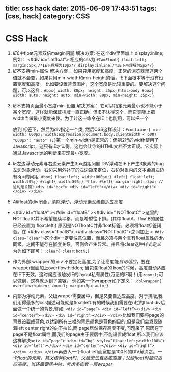 title: css hack
date: 2015-06-09 17:43:51
tags: [css, hack]
category: CSS
---

# CSS Hack #

1. *IE6*中float元素双倍margin问题
	解决方案: 在这个div里面加上 display:inline; 例如： <#div id=”imfloat”> 相应的css为 ` #IamFloat{ float:left; margin:5px;/*IE下理解为10px*/ display:inline;/*IE下再理解为5px*/} `
2. *IE*不支持min-属性
	解决方案： 如果只用宽度和高度，正常的浏览器里这两个值就不会变，如果只用min-width和min-height的话，IE下面根本等于没有设置宽度和高度。 比如要设置背景图片，这个宽度是比较重要的。要解决这个问题，可以这样：` #box{ width: 80px; height: 35px;}html>body #box{ width: auto; height: auto; min-width: 80px; min-height: 35px;} `

<!-- more -->
3. *IE*不支持页面最小宽度min-设置
	解决方案： 它可以指定元素最小也不能小于某个宽度，这样就能保证排版一直正确。但IE不认得这个，而它实际上把width当做最小宽度来使。为了让这一命令在IE上也能用，可以把一个<div> 放到 <body> 标签下，然后为div指定一个类, 然后CSS这样设计：` #container{ min-width: 600px; width:expression(document.body.clientWidth < 600? "600px": "auto" );} `第一个min-width是正常的；但第2行的width使用了Javascript，这只有IE才认得，这也会让你的HTML文档不太正规。它实际上通过Javascript的判断来实现最小宽度。 
4. *IE*左边浮动元素与右边元素产生3px边距问题
	DIV浮动在IE下产生3象素的bug 左边对象浮动，右边采用外补丁的左边距来定位，右边对象内的文本会离左边有3px的间距. ` #box{ float:left; width:800px;} #left{ float:left; width:50%;} #right{ width:50%;} *html #left{ margin-right:-3px; //这句是关键} ` ` <div id="box"> <div id="left"></div> <div id="right"></div> </div> `

5. *All*float的div闭合，清除浮动，浮动元素父级自适应高度

- <#div id=”floatA” ><#div id=”floatB” ><#div id=” NOTfloatC” >这里的NOTfloatC并不希望继续平移，而是希望往下排。(其中floatA、floatB的属性已经设置为 float:left;) 原因是NOTfloatC并非float标签，必须将float标签闭合。在 <#div class=”floatB”> <#div class=”NOTfloatC”>之间加上 ` < #div class=”clear”> `这个div一定要注意位置，而且必须与两个具有float属性的div同级，之间不能存在嵌套关系，否则会产生异常。并且将clear这种样式定义为为如下即可：` .clear{ clear:both;} `

- 作为外部 wrapper 的 div 不要定死高度,为了让高度能*自动适应*，要在wrapper里面加上overflow:hidden; 当包含float的 box的时候，高度自动适应在IE下无效，这时候应该触发IE的layout私有属性(万恶的IE啊！)用` zoom:1; `可以做到，这样就达到了兼容。 例如某一个wrapper如下定义：` .colwrapper{ overflow:hidden; zoom:1; margin:5px auto;} `

- 内部为浮动元素，父级wraper需要居中，但是又要自适应高度。对于排版,我们用得最多的css描述可能就是float:left.有的时候我们需要在n栏的float div后面做一个统一的背景,譬如: ` <div id=”page”> <div id=”left”></div> <div id=”center”></div> <div id=”right”></div> </div> `比如我们要将page的背景设置成蓝色,以达到所有三栏的背景颜色是蓝色的目的,但是我们会发现随着left center right的向下拉长,而 page居然保存高度不变,问题来了,原因在于page不是float属性,而我们的page由于要居中,不能设置成float,所以我们应该这样解决` <div id=”page”> <div id=”bg” style=”float:left;width:100%”> <div id=”left”></div> <div id=”center”></div> <div id=”right”></div> </div> </div> `再嵌入一个float left而宽度是100%的DIV解决之。*一个float的元素，其父级非float时，父级无法自适应高度；父级float时能只适应高度。当还需要居中时，考虑多嵌套一层wraper*

